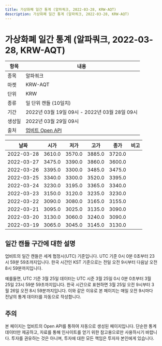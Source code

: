 ```yaml
---
title: 가상화폐 일간 통계 (알파쿼크, 2022-03-28, KRW-AQT)
description: 가상화폐 일간 통계 (알파쿼크, 2022-03-28, KRW-AQT)
---
```


가상화폐 일간 통계 (알파쿼크, 2022-03-28, KRW-AQT)
===

|항목|내용|
|--|--|
|종목|알파쿼크|
|마켓|KRW-AQT|
|단위|KRW|
|종류|일 단위 캔들 (10일치)|
|기간|2022년 03월 19일 09시 - 2022년 03월 28일 09시|
|생성일|2022년 03월 29일 09시|
|출처|[업비트 Open API](https://docs.upbit.com)|


|날짜|시가|저가|고가|종가|비고|
|--|--|--|--|--|--|
|2022-03-28|3610.0|3570.0|3885.0|3720.0|    |
|2022-03-27|3475.0|3390.0|3860.0|3600.0|    |
|2022-03-26|3395.0|3300.0|3485.0|3475.0|    |
|2022-03-25|3340.0|3300.0|3520.0|3395.0|    |
|2022-03-24|3230.0|3195.0|3365.0|3340.0|    |
|2022-03-23|3150.0|3120.0|3235.0|3230.0|    |
|2022-03-22|3090.0|3080.0|3165.0|3155.0|    |
|2022-03-21|3095.0|3025.0|3135.0|3090.0|    |
|2022-03-20|3130.0|3060.0|3240.0|3090.0|    |
|2022-03-19|3065.0|3045.0|3145.0|3130.0|    |


일간 캔들 구간에 대한 설명
---


업비트의 일간 캔들은 세계 협정시(UTC) 기준입니다. 
UTC 기준 0시 0분 0초부터 23시 59분 59초까지입니다. 
한국 시간인 KST 기준으로는 전일 오전 9시부터 다음날 오전 8시 59분까지입니다. 


예를들면, UTC 기준 3월 25일 데이터는 UTC 시준 3월 25일 0시 0분 0초부터 3월 25일 23시 59분 59초까지입니다. 
한국 시간으로 표현하면 3월 25일 오전 9시부터 3월 26일 오전 8시 59분까지입니다. 
이와 같은 이유로 본 페이지는 매일 오전 9시마다 전날의 통계 데이터를 자동으로 작성합니다. 


주의
---


본 페이지는 업비트의 Open API를 통하여 자동으로 생성된 페이지입니다. 
단순한 통계 데이터만 제공하고, 자료를 통해 인사이트를 얻기 위한 참고용으로만 사용하시기 바랍니다. 
투자를 권유하는 것은 아니며, 투자에 대한 모든 책임은 투자자 본인에게 있습니다. 
